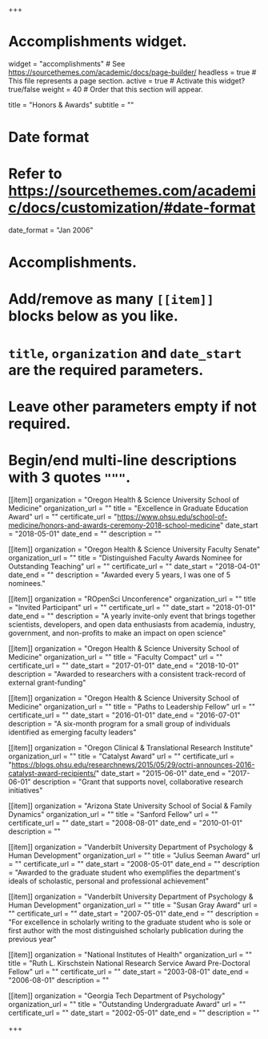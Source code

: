 +++
# Accomplishments widget.
widget = "accomplishments"  # See https://sourcethemes.com/academic/docs/page-builder/
headless = true  # This file represents a page section.
active = true  # Activate this widget? true/false
weight = 40  # Order that this section will appear.

title = "Honors & Awards"
subtitle = ""

# Date format
#   Refer to https://sourcethemes.com/academic/docs/customization/#date-format
date_format = "Jan 2006"

# Accomplishments.
#   Add/remove as many `[[item]]` blocks below as you like.
#   `title`, `organization` and `date_start` are the required parameters.
#   Leave other parameters empty if not required.
#   Begin/end multi-line descriptions with 3 quotes `"""`.

[[item]]
  organization = "Oregon Health & Science University School of Medicine"
  organization_url = ""
  title = "Excellence in Graduate Education Award"
  url = ""
  certificate_url = "https://www.ohsu.edu/school-of-medicine/honors-and-awards-ceremony-2018-school-medicine"
  date_start = "2018-05-01"
  date_end = ""
  description = ""

[[item]]
  organization = "Oregon Health & Science University Faculty Senate"
  organization_url = ""
  title = "Distinguished Faculty Awards Nominee for Outstanding Teaching"
  url = ""
  certificate_url = ""
  date_start = "2018-04-01"
  date_end = ""
  description = "Awarded every 5 years, I was one of 5 nominees."
  
[[item]]
  organization = "ROpenSci Unconference"
  organization_url = ""
  title = "Invited Participant"
  url = ""
  certificate_url = ""
  date_start = "2018-01-01"
  date_end = ""
  description = "A yearly invite-only event that brings together scientists, developers, and open data enthusiasts from academia, industry, government, and non-profits to make an impact on open science"
  
[[item]]
  organization = "Oregon Health & Science University School of Medicine"
  organization_url = ""
  title = "Faculty Compact"
  url = ""
  certificate_url = ""
  date_start = "2017-01-01"
  date_end = "2018-10-01"
  description = "Awarded to researchers with a consistent track-record of external grant-funding"
  
[[item]]
  organization = "Oregon Health & Science University School of Medicine"
  organization_url = ""
  title = "Paths to Leadership Fellow"
  url = ""
  certificate_url = ""
  date_start = "2016-01-01"
  date_end = "2016-07-01"
  description = "A six-month program for a small group of individuals identified as emerging faculty leaders"

[[item]]
  organization = "Oregon Clinical & Translational Research Institute"
  organization_url = ""
  title = "Catalyst Award"
  url = ""
  certificate_url = "https://blogs.ohsu.edu/researchnews/2015/05/29/octri-announces-2016-catalyst-award-recipients/"
  date_start = "2015-06-01"
  date_end = "2017-06-01"
  description = "Grant that supports novel, collaborative research initiatives"
  
[[item]]
  organization = "Arizona State University School of Social & Family Dynamics"
  organization_url = ""
  title = "Sanford Fellow"
  url = ""
  certificate_url = ""
  date_start = "2008-08-01"
  date_end = "2010-01-01"
  description = ""

[[item]]
  organization = "Vanderbilt University Department of Psychology & Human Development"
  organization_url = ""
  title = "Julius Seeman Award"
  url = ""
  certificate_url = ""
  date_start = "2008-05-01"
  date_end = ""
  description = "Awarded to the graduate student who exemplifies the department's ideals of scholastic, personal and professional achievement"
  
[[item]]
  organization = "Vanderbilt University Department of Psychology & Human Development"
  organization_url = ""
  title = "Susan Gray Award"
  url = ""
  certificate_url = ""
  date_start = "2007-05-01"
  date_end = ""
  description = "For excellence in scholarly writing to the graduate student who is sole or first author with the most distinguished scholarly publication during the previous year"

[[item]]
  organization = "National Institutes of Health"
  organization_url = ""
  title = "Ruth L. Kirschstein National Research Service Award Pre-Doctoral Fellow"
  url = ""
  certificate_url = ""
  date_start = "2003-08-01"
  date_end = "2006-08-01"
  description = ""
  
[[item]]
  organization = "Georgia Tech Department of Psychology"
  organization_url = ""
  title = "Outstanding Undergraduate Award"
  url = ""
  certificate_url = ""
  date_start = "2002-05-01"
  date_end = ""
  description = ""

+++

